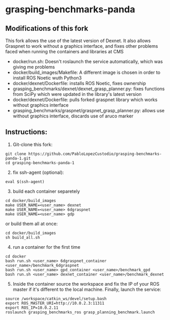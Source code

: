 # grasping-benchmarks-panda


## Modifications of this fork
This fork allows the use of the latest version of Dexnet. It also allows Graspnet to work without a graphics interface, and fixes other problems faced when running the containers and libraries at CMS

* docker/run.sh: Doesn't roslaunch the service automatically, which was giving me problems
* docker/build_images/Makefile: A different image is chosen in order to install ROS Noetic wuth Python3
* docker/dexnet/Dockerfile: installs ROS Noetic, fixes ownership
* grasping_benchmarks/dexnet/dexnet_grasp_planner.py: fixes functions from SciPy which were updated in the library's latest version
* docker/dexnet/Dockerfile: pulls forked graspnet library which works without graphics interface
* grasping_benchmarks/graspnet/graspnet_grasp_planner.py: allows use without graphics interface, discards use of aruco marker

## Instructions:
1. Git-clone this fork:
```
git clone https://github.com/PabloLopezCustodio/grasping-benchmarks-panda-1.git
cd grasping-benchmarks-panda-1
```
2. fix ssh-agent (optional):
```
eval $(ssh-agent)
```
3. build each container separetely 
```
cd docker/build_images
make USER_NAME=<user_name> dexnet
make USER_NAME=<user_name> 6dgraspnet
make USER_NAME=<user_name> gdp
```
or build them all at once:
```
cd docker/build_images
sh build_all.sh
```
4. run a container for the first time
```
cd docker
bash run.sh <user_name> 6dgraspnet_container <user_name>/benchmark_6dgraspnet
bash run.sh <user_name> gpd_container <user_name>/benchmark_gpd
bash run.sh <user_name> dexnet_container <user_name>/benchmark_dexnet
```
5. Inside the container source the workspace and fix the IP of your ROS master if it's different to the local machine. Finally, launch the service:
```
source /workspace/catkin_ws/devel/setup.bash
export ROS_MASTER_URI=http://10.0.2.3:11311
export ROS_IP=10.0.2.11
roslaunch grasping_benchmarks_ros grasp_planning_benchmark.launch
```
